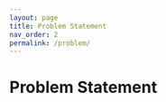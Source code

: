 ```yaml
---
layout: page
title: Problem Statement
nav_order: 2
permalink: /problem/
---
```


# Problem Statement